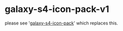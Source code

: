 # galaxy-s4-icon-pack-v1

please see '[galaxy-s4-icon-pack](https://github.com/boxbot6/galaxy-s4-icon-pack/)' which replaces this.
